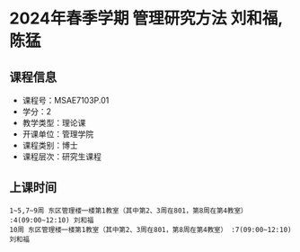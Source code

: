 # 2024年春季学期 管理研究方法 刘和福, 陈猛






## 课程信息

- 课程号：MSAE7103P.01
- 学分：2
- 教学类型：理论课
- 开课单位：管理学院
- 课程类别：博士
- 课程层次：研究生课程

## 上课时间

```
1~5,7~9周 东区管理楼一楼第1教室（其中第2、3周在801，第8周在第4教室） :4(09:00~12:10) 刘和福
10周 东区管理楼一楼第1教室（其中第2、3周在801，第8周在第4教室） :7(09:00~12:10) 刘和福
```

